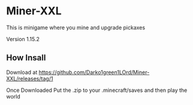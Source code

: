 # Miner-XXL
This is minigame where you mine and upgrade pickaxes 

Version 1.15.2




## How Insall

Download at https://github.com/Darko1green1LOrd/Miner-XXL/releases/tag/1

Once Downloaded Put the .zip to your .minecraft/saves  and then play the world
